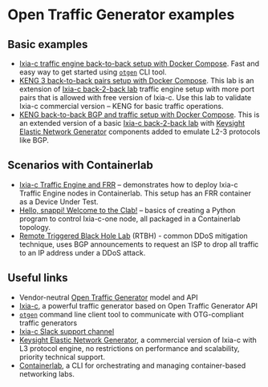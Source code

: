 # Open Traffic Generator examples

## Basic examples

* [Ixia-c traffic engine back-to-back setup with Docker Compose](docker-compose/b2b). Fast and easy way to get started using [`otgen`](https://github.com/open-traffic-generator/otgen) CLI tool.
* [KENG 3 back-to-back pairs setup with Docker Compose](docker-compose/cpdp-b2b). This lab is an extension of [Ixia-c back-2-back lab](docker-compose/b2b/README.md) traffic engine setup with more port pairs that is allowed with free version of Ixia-c. Use this lab to validate Ixia-c commercial version – KENG for basic traffic operations.
* [KENG back-to-back BGP and traffic setup with Docker Compose](docker-compose/cpdp-b2b). This is an extended version of a basic [Ixia-c back-2-back lab](docker-compose/b2b/README.md) with [Keysight Elastic Network Generator](https://www.keysight.com/us/en/products/network-test/protocol-load-test/keysight-elastic-network-generator.html) components added to emulate L2-3 protocols like BGP.

## Scenarios with Containerlab

* [Ixia-c Traffic Engine and FRR](/clab/ixia-c-te-frr) – demonstrates how to deploy Ixia-c Traffic Engine nodes in Containerlab. This setup has an FRR container as a Device Under Test.
* [Hello, snappi! Welcome to the Clab!](/clab/ixia-c-b2b) – basics of creating a Python program to control Ixia-c-one node, all packaged in a Containerlab topology.
* [Remote Triggered Black Hole Lab](/clab/rtbh) (RTBH) - common DDoS mitigation technique, uses BGP announcements to request an ISP to drop all traffic to an IP address under a DDoS attack.

## Useful links

[//]: # (TODO add source tracking to the links)

* Vendor-neutral [Open Traffic Generator](https://github.com/open-traffic-generator) model and API
* [Ixia-c](https://github.com/open-traffic-generator/ixia-c), a powerful traffic generator based on Open Traffic Generator API
* [`otgen`](https://github.com/open-traffic-generator/otgen) command line client tool to communicate with OTG-compliant traffic generators
* [Ixia-c Slack support channel](https://github.com/open-traffic-generator/ixia-c/blob/main/docs/support.md)
* [Keysight Elastic Network Generator](https://www.keysight.com/us/en/products/network-test/protocol-load-test/keysight-elastic-network-generator.html), a commercial version of Ixia-c with L3 protocol engine, no restrictions on performance and scalability, priority technical support.
* [Containerlab](https://containerlab.dev/), a CLI for orchestrating and managing container-based networking labs.
